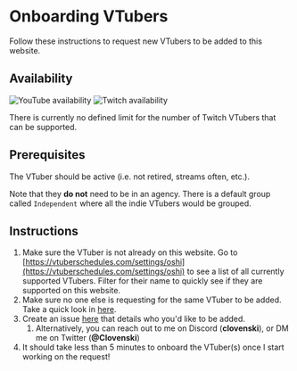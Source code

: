 # Onboarding VTubers

Follow these instructions to request new VTubers to be added to this website.

## Availability

![YouTube availability](https://img.shields.io/badge/dynamic/json?url=https%3A%2F%2Fd37rkcwpi88ya6.cloudfront.net%2Fstatic%2Fonboarding_stats.json&query=%24.yt_availability&label=YouTube%20VTubers%20supported&color=red)
![Twitch availability](https://img.shields.io/badge/dynamic/json?url=https%3A%2F%2Fd37rkcwpi88ya6.cloudfront.net%2Fstatic%2Fonboarding_stats.json&query=%24.twitch_supported&label=Twitch%20VTubers%20supported&color=9146FF)

There is currently no defined limit for the number of Twitch VTubers that can be supported.

## Prerequisites

The VTuber should be active (i.e. not retired, streams often, etc.).

Note that they **do not** need to be in an agency. There is a default group called `Independent`
where all the indie VTubers would be grouped.

## Instructions

1. Make sure the VTuber is not already on this website. Go to [https://vtuberschedules.com/settings/oshi](https://vtuberschedules.com/settings/oshi) to see a list of all currently supported VTubers. Filter for their name to quickly see if they are supported on this website.
2. Make sure no one else is requesting for the same VTuber to be added. Take a quick look in [here](https://github.com/clovenski/vtuber-schedules/issues).
3. Create an issue [here](https://github.com/clovenski/vtuber-schedules/issues) that details who you'd like to be added.
    1. Alternatively, you can reach out to me on Discord (**clovenski**), or DM me on Twitter (**@Clovenski**)
4. It should take less than 5 minutes to onboard the VTuber(s) once I start working on the request!
